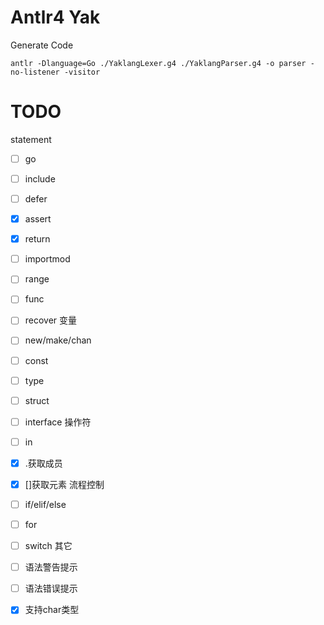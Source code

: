# Antlr4 Yak

Generate Code

`antlr -Dlanguage=Go ./YaklangLexer.g4 ./YaklangParser.g4 -o parser -no-listener -visitor`

# TODO

statement
- [ ] go
- [ ] include
- [ ] defer
- [x] assert
- [x] return
- [ ] importmod
- [ ] range
- [ ] func
- [ ] recover
变量
- [ ] new/make/chan
- [ ] const
- [ ] type
- [ ] struct
- [ ] interface
操作符
- [ ] in
- [x] .获取成员
- [x] []获取元素
流程控制
- [ ] if/elif/else
- [ ] for
- [ ] switch
其它
- [ ] 语法警告提示
- [ ] 语法错误提示
- [x] 支持char类型

